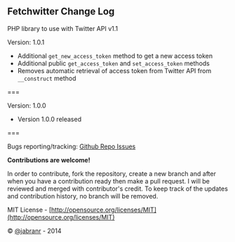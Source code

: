 ## Fetchwitter Change Log

PHP library to use with Twitter API v1.1

Version: 1.0.1

+ Additional `get_new_access_token` method to get a new access token
+ Additional public `get_access_token` and `set_access_token` methods
+ Removes automatic retrieval of access token from Twitter API from `__construct` method

===


Version: 1.0.0

+ Version 1.0.0 released


===

Bugs reporting/tracking: [Github Repo Issues](https://github.com/jabranr/fetchwitter/issues)

**Contributions are welcome!**

In order to contribute, fork the repository, create a new branch and after when you have a contribution ready then make a pull request. I will be reviewed and merged with contributor's credit. To keep track of the updates and contribution history, no branch will be removed.

MIT License - [http://opensource.org/licenses/MIT](http://opensource.org/licenses/MIT)

&copy; [@jabranr](https://twitter.com/jabranr) - 2014